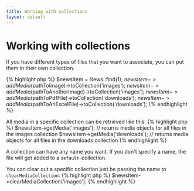```yaml
---
title: Working with collections
layout: default
---
```


# Working with collections
If you have different types of files that you want to associate,
you can put them in their own collection.

{% highlight php %}
$newsItem = News::find(1);
$newsItem->addMedia($pathToImage)->toCollection('images');
$newsItem->addMedia($pathToAnotherImage)->toCollection('images');
$newsItem->addMedia($pathToPdfFile)->toCollection('downloads');
$newsItem->addMedia($pathToAnExcelFile)->toCollection('downloads');
{% endhighlight %}

All media in a specific collection can be retrieved like this:
{% highlight php %}
$newsItem->getMedia('images'); // returns media objects for all files in the images collection
$newsItem->getMedia('downloads'); // returns media objects for all files in the downloads collection
{% endhighlight %}

A collection can have any name you want. If you don't specify a name, the file will get added to a
`default`-collection.

You can clear out a specific collection just be passing the name to `clearMediaCollection`:
{% highlight php %}
$newsItem->clearMediaCollection('images');
{% endhighlight %}
